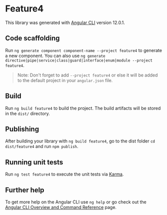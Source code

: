 # Feature4

This library was generated with [Angular CLI](https://github.com/angular/angular-cli) version 12.0.1.

## Code scaffolding

Run `ng generate component component-name --project feature4` to generate a new component. You can also use `ng generate directive|pipe|service|class|guard|interface|enum|module --project feature4`.
> Note: Don't forget to add `--project feature4` or else it will be added to the default project in your `angular.json` file. 

## Build

Run `ng build feature4` to build the project. The build artifacts will be stored in the `dist/` directory.

## Publishing

After building your library with `ng build feature4`, go to the dist folder `cd dist/feature4` and run `npm publish`.

## Running unit tests

Run `ng test feature4` to execute the unit tests via [Karma](https://karma-runner.github.io).

## Further help

To get more help on the Angular CLI use `ng help` or go check out the [Angular CLI Overview and Command Reference](https://angular.io/cli) page.
